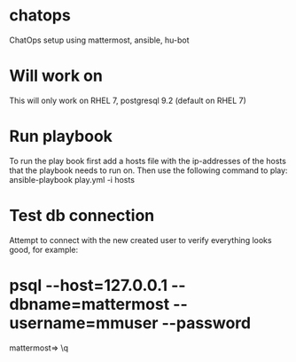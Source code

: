 # chatops
ChatOps setup using mattermost, ansible, hu-bot

# Will work on
This will only work on RHEL 7, postgresql 9.2 (default on RHEL 7)

# Run playbook
To run the play book first add a hosts file with the ip-addresses of the hosts
that the playbook needs to run on. Then use the following command to play:
  ansible-playbook play.yml -i hosts

# Test db connection
Attempt to connect with the new created user to verify everything looks good,
for example:

  # psql --host=127.0.0.1 --dbname=mattermost --username=mmuser --password
  
  mattermost=> \q
